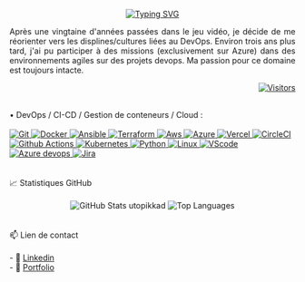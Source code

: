 <p align="center">
  <a href="https://git.io/typing-svg"><img src="https://readme-typing-svg.demolab.com?font=Fira+Code&size=35&duration=2000&pause=1000&center=true&vCenter=true&multiline=true&width=1000&height=100&lines=Bonjour%2C+je+m'appelle+Kaddour+MESSABIH;je+suis+concepteur+DevOps" alt="Typing SVG" /></a>
</p> 

<p align="justify">
  Après une vingtaine d'années passées dans le jeu vidéo, je décide de me réorienter vers les displines/cultures liées au DevOps. Environ trois ans plus tard, j'ai pu participer à des missions (exclusivement sur Azure) dans des environnements 
  agiles sur des projets devops. Ma passion pour ce domaine est toujours intacte.
</p>

<p align="right">
  <a href="https://github.com/utopikkad">
    <img alt="Visitors" src="https://visitor-badge.laobi.icu/badge?page_id=utopikkad">
  </a>
</p>
<div>
    <!-- Lien badges : https://github.com/Ileriayo/markdown-badges -->
 </br>
    • DevOps / CI-CD / Gestion de conteneurs / Cloud : 
</br>
</br>
    <a href="https://git-scm.com" target="_blank">
        <img src="https://img.shields.io/badge/-Git-F05032?logo=git&logoColor=white" alt="Git" />
    </a>
    <a href="https://www.docker.com" target="_blank">
        <img src="https://img.shields.io/badge/-Docker-2496ED?logo=docker&logoColor=white" alt="Docker" />
    </a>
    <a href="https://www.ansible.com/" target="_blank">
      <img src="https://img.shields.io/badge/Ansible-%231A1918?logo=ansible&logoColor=white" alt="Ansible" />
    </a>
    <a href="https://www.terraform.io/" target="_blank">
      <img src="https://img.shields.io/badge/Terraform-%235835CC?logo=terraform&logoColor=white" alt="Terraform" />
    </a>
     <a href="https://aws.amazon.com/" target="_blank">
      <img src="https://custom-icon-badges.demolab.com/badge/AWS-%23FF9900.svg?logo=aws&logoColor=white" alt="Aws" />
    </a>
       <a href="https://azure.microsoft.com/fr-fr/get-started/azure-portal/" target="_blank">
      <img src="https://custom-icon-badges.demolab.com/badge/Microsoft%20Azure-0089D6?logo=msazure&logoColor=white" alt="Azure" />
    </a>
      </a>
       <a href="https://vercel.com" target="_blank">
      <img src="https://img.shields.io/badge/Vercel-%23000000.svg?logo=vercel&logoColor=white" alt="Vercel" />
    </a>
       <a href="https://circleci.com" target="_blank">
      <img src="https://img.shields.io/badge/CircleCI-343434?logo=circleci&logoColor=fff" alt="CircleCI" />
    </a>
      <a href="https://github.com" target="_blank">
      <img src="https://img.shields.io/badge/GitHub_Actions-2088FF?logo=github-actions&logoColor=white" alt="Github Actions" />
    </a>
      <a href="https://kubernetes.io" target="_blank">
      <img src="https://img.shields.io/badge/Kubernetes-326CE5?logo=kubernetes&logoColor=fff" alt="Kubernetes" />
    </a>
    <a href="https://python.org" target="_blank">
      <img src="https://img.shields.io/badge/Python-3776AB?logo=python&logoColor=fff" alt="Python" />
    </a>
      <a href="https://linux.org" target="_blank">
      <img src="https://img.shields.io/badge/Linux-FCC624?logo=linux&logoColor=black" alt="Linux" />
    </a>
    <a href="https://code.visualstudio.com/" target="_blank">
      <img src="https://custom-icon-badges.demolab.com/badge/Visual%20Studio%20Code-0078d7.svg?logo=vsc&logoColor=white" alt="VScode" />
    </a>
      <a href="https://azure.microsoft.com/fr-fr/products/devops" target="_blank">
      <img src="https://custom-icon-badges.demolab.com/badge/Azure%20DevOps-0078D7?logo=azure-devops-white&logoColor=fff" alt="Azure devops" />
    </a>
        <a href="https://www.atlassian.com/fr/software/jira" target="_blank">
      <img src="https://img.shields.io/badge/Jira-0052CC?logo=jira&logoColor=fff" alt="Jira" />
    </a>
    </br>
</div>
 </br>
  </br>
📈 Statistiques GitHub
 </br>
 </br>
<!-- lien : https://github.com/anuraghazra/github-readme-stats -->
<div align="center">
    <img src="https://github-readme-stats.vercel.app/api?username=utopikkad&show_icons=true&rank_icon=github&theme=tokyonight" alt="GitHub Stats utopikkad" />
    <img src="https://github-readme-stats.vercel.app/api/top-langs/?username=utopikkad&layout=compact&theme=tokyonight&hide=c,c%2B%2B" alt="Top Languages" />
</div>
</br>
</br>
📫 Lien de contact
</br>
</br>
- 🔗 <a href="https://www.linkedin.com/in/kadmessabih" target="blank">Linkedin</a></br>
- 🪪 <a href="https://utopikkad.github.io/" target="blank">Portfolio</a>
